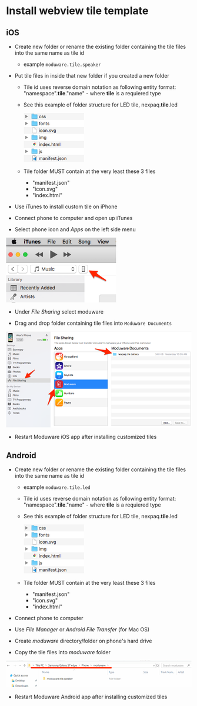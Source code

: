 # Install webview tile template

## iOS

* Create new folder or rename the existing folder containing the tile files into the same name as tile id
  * example `moduware.tile.speaker`
* Put tile files in inside that new folder if you created a new folder
  * Tile id uses reverse domain notation as following entity format: "namespace".**tile**."name" - where **tile** is a requiered type
  * See this example of folder structure for LED tile, nexpaq.**tile**.led

    ![tile_file_structure]

  * Tile folder MUST contain at the very least these 3 files
    * "manifest.json"
    * "icon.svg"
    * "index.html"

* Use iTunes to install custom tile on iPhone

* Connect phone to computer and open up iTunes

* Select phone icon and *Apps* on the left side menu

![select_phone_itunes]

* Under *File Sharing* select moduware

* Drag and drop folder containing tile files into `Moduware Documents`

![itunes_drag_and_drop]

* Restart Moduware iOS app after installing customized tiles

## Android

* Create new folder or rename the existing folder containing the tile files into the same name as tile id
  * example `moduware.tile.led`
  * Tile id uses reverse domain notation as following entity format: "namespace".**tile**."name" - where **tile** is a requiered type
  * See this example of folder structure for LED tile, nexpaq.**tile**.led

    ![tile_file_structure]

  * Tile folder MUST contain at the very least these 3 files
    * "manifest.json"
    * "icon.svg"
    * "index.html"

* Connect phone to computer

* Use *File Manager* or *Android File Transfer* (for Mac OS)

* Create *moduware* directory/folder on phone's hard drive

* Copy the tile files into *moduware* folder

![moduware_folder_path_and_structure]

* Restart Moduware Android app after installing customized tiles

[select_phone_itunes]:images/select_phone_in_itunes.png
[itunes_drag_and_drop]:images/itunes_drag_and_drop.png
[tile_file_structure]:images/tile_file_structure.png
[moduware_folder_path_and_structure]:images/moduware_folder_path_and_structure.png
